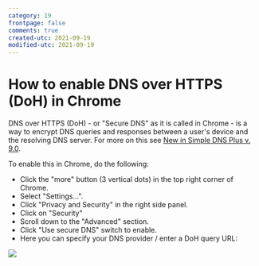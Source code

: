 ```yaml
---
category: 19
frontpage: false
comments: true
created-utc: 2021-09-19
modified-utc: 2021-09-19
---
```

# How to enable DNS over HTTPS (DoH) in Chrome

DNS over HTTPS (DoH) - or "Secure DNS" as it is called in Chrome - is a way to encrypt DNS queries and responses between a user's device and the resolving DNS server. For more on this see [New in Simple DNS Plus v. 9.0](/kb/194).

To enable this in Chrome, do the following:

- Click the "more" button (3 vertical dots) in the top right corner of Chrome.
- Select "Settings...". 
- Click "Privacy and Security" in the right side panel.
- Click on "Security"
- Scroll down to the "Advanced" section.
- Click "Use secure DNS" switch to enable.
- Here you can specify your DNS provider / enter a DoH query URL:

![](img/195/doh-chrome.png)
